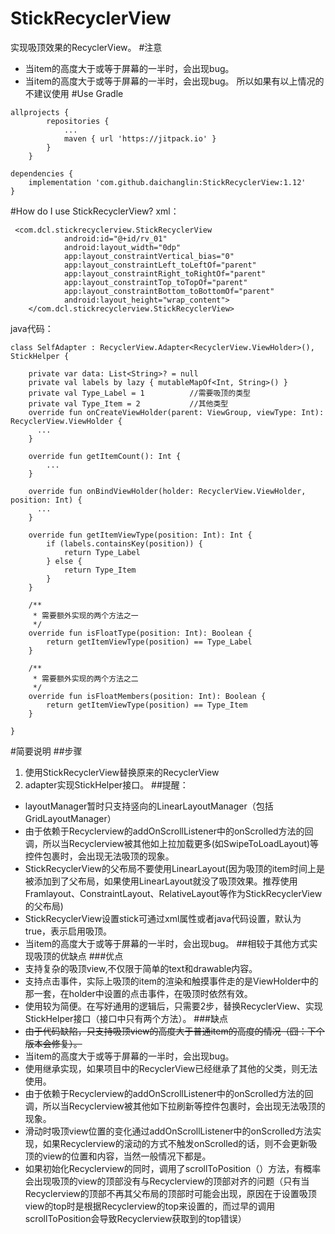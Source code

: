 # StickRecyclerView
实现吸顶效果的RecyclerView。
#注意
- 当item的高度大于或等于屏幕的一半时，会出现bug。
- 当item的高度大于或等于屏幕的一半时，会出现bug。
所以如果有以上情况的不建议使用
#Use Gradle
```
allprojects {
		repositories {
			...
			maven { url 'https://jitpack.io' }
		}
	}

dependencies {
    implementation 'com.github.daichanglin:StickRecyclerView:1.12'
}
```
#How do I use StickRecyclerView?
xml：
```
 <com.dcl.stickrecyclerview.StickRecyclerView
            android:id="@+id/rv_01"
            android:layout_width="0dp"
            app:layout_constraintVertical_bias="0"
            app:layout_constraintLeft_toLeftOf="parent"
            app:layout_constraintRight_toRightOf="parent"
            app:layout_constraintTop_toTopOf="parent"
            app:layout_constraintBottom_toBottomOf="parent"
            android:layout_height="wrap_content">
    </com.dcl.stickrecyclerview.StickRecyclerView>
```
java代码：
```
class SelfAdapter : RecyclerView.Adapter<RecyclerView.ViewHolder>(), StickHelper {

    private var data: List<String>? = null
    private val labels by lazy { mutableMapOf<Int, String>() }
    private val Type_Label = 1          //需要吸顶的类型
    private val Type_Item = 2           //其他类型
    override fun onCreateViewHolder(parent: ViewGroup, viewType: Int): RecyclerView.ViewHolder {
      ...
    }

    override fun getItemCount(): Int {
        ...
    }

    override fun onBindViewHolder(holder: RecyclerView.ViewHolder, position: Int) {
      ...
    }

    override fun getItemViewType(position: Int): Int {
        if (labels.containsKey(position)) {
            return Type_Label
        } else {
            return Type_Item
        }
    }
  
    /**
     * 需要额外实现的两个方法之一
     */
    override fun isFloatType(position: Int): Boolean {
        return getItemViewType(position) == Type_Label
    }

    /**
     * 需要额外实现的两个方法之二
     */
    override fun isFloatMembers(position: Int): Boolean {
        return getItemViewType(position) == Type_Item
    }

}
```
#简要说明
##步骤
1. 使用StickRecyclerView替换原来的RecyclerView
2. adapter实现StickHelper接口。
##提醒：
- layoutManager暂时只支持竖向的LinearLayoutManager（包括GridLayoutManager）
- 由于依赖于Recyclerview的addOnScrollListener中的onScrolled方法的回调，所以当Recyclerview被其他如上拉加载更多(如SwipeToLoadLayout)等控件包裹时，会出现无法吸顶的现象。
- StickRecyclerView的父布局不要使用LinearLayout(因为吸顶的item时间上是被添加到了父布局，如果使用LinearLayout就没了吸顶效果。推荐使用Framlayout、ConstraintLayout、RelativeLayout等作为StickRecyclerView的父布局)
- StickRecyclerView设置stick可通过xml属性或者java代码设置，默认为true，表示启用吸顶。
- 当item的高度大于或等于屏幕的一半时，会出现bug。
##相较于其他方式实现吸顶的优缺点
###优点
- 支持复杂的吸顶view,不仅限于简单的text和drawable内容。
- 支持点击事件，实际上吸顶的item的渲染和触摸事件走的是ViewHolder中的那一套，在holder中设置的点击事件，在吸顶时依然有效。
- 使用较为简便。在写好通用的逻辑后，只需要2步，替换RecyclerView、实现StickHelper接口（接口中只有两个方法）。
###缺点
- ~~由于代码缺陷，只支持吸顶view的高度大于普通item的高度的情况（囧：下个版本会修复）。~~
- 当item的高度大于或等于屏幕的一半时，会出现bug。
- 使用继承实现，如果项目中的RecyclerView已经继承了其他的父类，则无法使用。
- 由于依赖于Recyclerview的addOnScrollListener中的onScrolled方法的回调，所以当Recyclerview被其他如下拉刷新等控件包裹时，会出现无法吸顶的现象。
- 滑动时吸顶view位置的变化通过addOnScrollListener中的onScrolled方法实现，如果Recyclerview的滚动的方式不触发onScrolled的话，则不会更新吸顶的view的位置和内容，当然一般情况下都是。
- 如果初始化Recyclerview的同时，调用了scrollToPosition（）方法，有概率会出现吸顶的view的顶部没有与Recyclerview的顶部对齐的问题（只有当Recyclerview的顶部不再其父布局的顶部时可能会出现，原因在于设置吸顶view的top时是根据Recyclerview的top来设置的，而过早的调用scrollToPosition会导致Recyclerview获取到的top错误）
